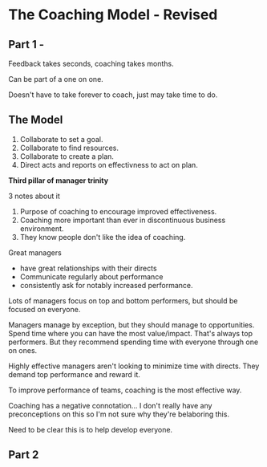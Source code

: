 # The Coaching Model - Revised

## Part 1 - 

Feedback takes seconds, coaching takes months.

Can be part of a one on one. 

Doesn't have to take forever to coach, just may take time to do. 

## The Model 
1. Collaborate to set a goal.
2. Collaborate to find resources.
3. Collaborate to create a plan.
4. Direct acts and reports on effectivness to act on plan. 

**Third pillar of manager trinity**

3 notes about it 
1. Purpose of coaching to encourage improved effectiveness.
2. Coaching more important than ever in discontinuous business environment.
3. They know people don't like the idea of coaching.

Great managers
- have great relationships with their directs
- Communicate regularly about performance
- consistently ask for notably increased performance. 

Lots of managers focus on top and bottom performers, but should be focused on everyone.

Managers manage by exception, but they should manage to opportunities. Spend time where you can have the most value/impact. That's always top performers. But they recommend spending time with everyone through one on ones.

Highly effective managers aren't looking to minimize time with directs. They demand top performance and reward it.

To improve performance of teams, coaching is the most effective way. 

Coaching has a negative connotation... I don't really have any preconceptions on this so I'm not sure why they're belaboring this.

Need to be clear this is to help develop everyone. 

##  Part 2 